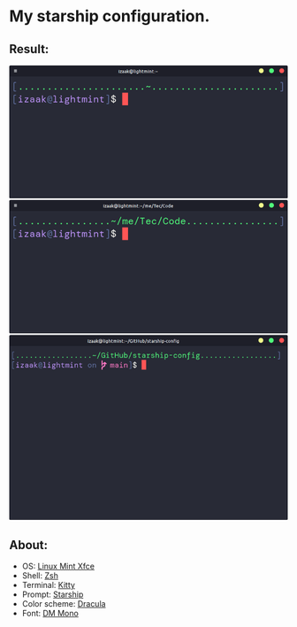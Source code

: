 # My starship configuration.

## Result:

![Prompt example 1](/src/example1.png)
![Prompt example 2](/src/example2.png)
![Git branch example](/src/git_branch_example.png)

## About:

- OS: [Linux Mint Xfce](https://linuxmint.com/)
- Shell: [Zsh](https://zsh.sourceforge.io/)
- Terminal: [Kitty](https://sw.kovidgoyal.net/kitty/)
- Prompt: [Starship](https://starship.rs/)
- Color scheme: [Dracula](https://draculatheme.com)
- Font: [DM Mono](https://fonts.google.com/specimen/DM+Mono?query=DM+Mono)

